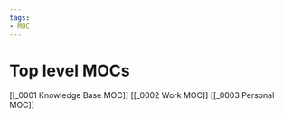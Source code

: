 ```yaml
---
tags:
- MOC
---
```

# Top level MOCs
[[_0001 Knowledge Base MOC]]
[[_0002 Work MOC]]
[[_0003 Personal MOC]]